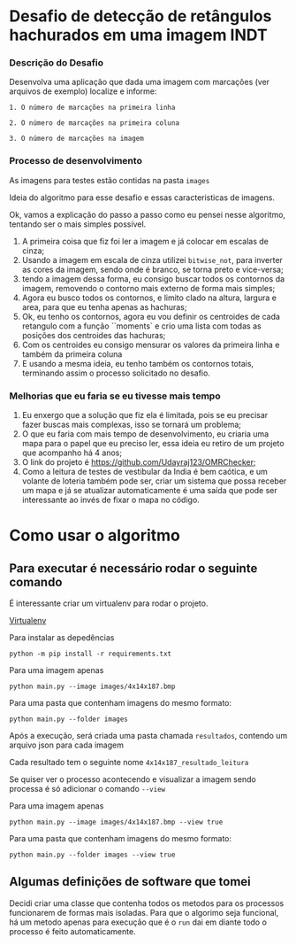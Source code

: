 # Desafio de detecção de retângulos hachurados em uma imagem INDT

### Descrição do Desafio

Desenvolva uma aplicação que dada uma imagem com marcações (ver arquivos de exemplo) localize e informe:

    1. O número de marcações na primeira linha

    2. O número de marcações na primeira coluna

    3. O número de marcações na imagem


### Processo de desenvolvimento

As imagens para testes estão contidas na pasta ``images``

Ideia do algoritmo para esse desafio e essas caracteristicas de imagens.

Ok, vamos a explicação do passo a passo como eu pensei nesse algoritmo, tentando ser o mais simples possível.

1. A primeira coisa que fiz foi ler a imagem e já colocar em escalas de cinza;
2. Usando a imagem em escala de cinza utilizei ``bitwise_not``, para inverter as cores da imagem, sendo onde é branco,
   se torna preto e
   vice-versa;
3. tendo a imagem dessa forma, eu consigo buscar todos os contornos da imagem, removendo o contorno mais externo de
   forma mais simples;
4. Agora eu busco todos os contornos, e limito clado na altura, largura e area, para que eu tenha apenas as hachuras;
5. Ok, eu tenho os contornos, agora eu vou definir os centroides de cada retangulo com a função ``moments` e crio uma
   lista com todas as posições dos centroides das hachuras;
6. Com os centroides eu consigo mensurar os valores da primeira linha e também da primeira coluna
7. E usando a mesma ideia, eu tenho também os contornos totais, terminando assim o processo solicitado no desafio.

### Melhorias que eu faria se eu tivesse mais tempo

1. Eu enxergo que a solução que fiz ela é limitada, pois se eu precisar fazer buscas mais complexas, isso se tornará um
   problema;
2. O que eu faria com mais tempo de desenvolvimento, eu criaria uma mapa para o papel que eu preciso ler, essa ideia eu
   retiro de um projeto que acompanho há 4 anos;
3. O link do projeto é https://github.com/Udayraj123/OMRChecker;
4. Como a leitura de testes de vestibular da India é bem caótica, e um volante de loteria também pode ser, criar um
   sistema que possa receber um mapa e já se atualizar automaticamente é uma saída que pode ser interessante ao invés de
   fixar o mapa no código.

# Como usar o algoritmo

## Para executar é necessário rodar o seguinte comando

É interessante criar um virtualenv para rodar o projeto.

[Virtualenv](https://docs.python.org/3/library/venv.html)

Para instalar as depedências

``
python -m pip install -r requirements.txt
``

Para uma imagem apenas

``
python main.py --image images/4x14x187.bmp
``

Para uma pasta que contenham imagens do mesmo formato:

``
python main.py --folder images
``

Após a execução, será criada uma pasta chamada ``resultados``, contendo um arquivo json para cada imagem

Cada resultado tem o seguinte nome ``4x14x187_resultado_leitura``

Se quiser ver o processo acontecendo e visualizar a imagem sendo processa é só adicionar o comando ``--view``

Para uma imagem apenas

``
python main.py --image images/4x14x187.bmp --view true
``

Para uma pasta que contenham imagens do mesmo formato:

``
python main.py --folder images --view true
``


## Algumas definições de software que tomei


Decidi criar uma classe que contenha todos os metodos para os processos funcionarem de formas mais isoladas.
Para que o algorimo seja funcional, há um metodo apenas para execução que é o ``run`` dai em diante todo o processo é feito automaticamente.
